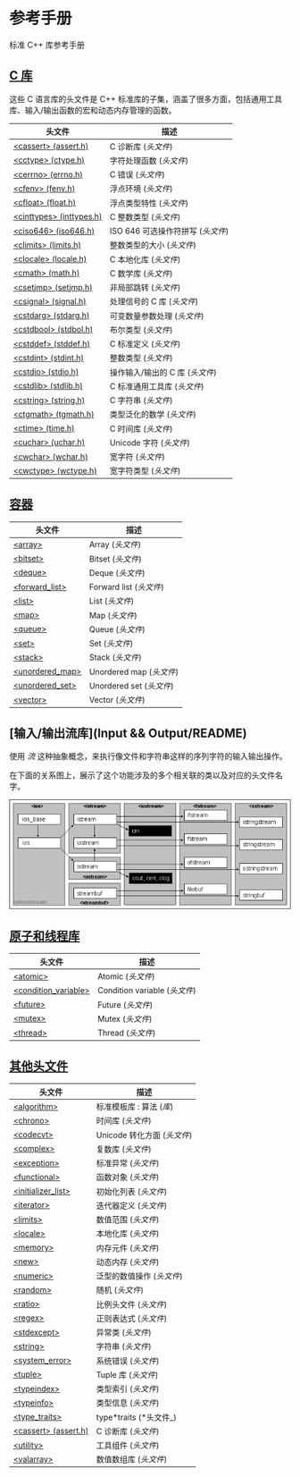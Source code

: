 # 参考手册

标准 C++ 库参考手册

## [C 库](clibrary/README)

这些 C 语言库的头文件是 C++ 标准库的子集，涵盖了很多方面，包括通用工具库、输入/输出函数的宏和动态内存管理的函数。

| 头文件                                                       | 描述                              |
| ------------------------------------------------------------ | --------------------------------- |
| [&lt;cassert&gt; \(assert.h)](clibrary/cassert/README)       | C 诊断库 (_头文件_)               |
| [&lt;cctype&gt; \(ctype.h)](clibrary/cctype/README)          | 字符处理函数 (_头文件_)           |
| [&lt;cerrno&gt; \(errno.h)](clibrary/cerrno/README)          | C 错误 (_头文件_)                 |
| [&lt;cfenv&gt; \(fenv.h)](clibrary/cfenv/README)             | 浮点环境 (_头文件_)               |
| [&lt;cfloat&gt; \(float.h)](clibrary/cfloat/README)          | 浮点类型特性 (_头文件_)           |
| [&lt;cinttypes&gt; \(inttypes.h)](clibrary/cinttypes/README) | C 整数类型 (_头文件_)             |
| [&lt;ciso646&gt; \(iso646.h)](clibrary/ciso646/README)       | ISO 646 可选操作符拼写 (_头文件_) |
| [&lt;climits&gt; \(limits.h)](clibrary/climits/README)       | 整数类型的大小 (_头文件_)         |
| [&lt;clocale&gt; \(locale.h)](clibrary/clocale/README)       | C 本地化库 (_头文件_)             |
| [&lt;cmath&gt; \(math.h)](clibrary/cmath/README)             | C 数学库 (_头文件_)               |
| [&lt;csetjmp&gt; \(setjmp.h)](clibrary/csetjmp/README)       | 非局部跳转 (_头文件_)             |
| [&lt;csignal&gt; \(signal.h)](clibrary/csignal/README)       | 处理信号的 C 库 (_头文件_)        |
| [&lt;cstdarg&gt; \(stdarg.h)](clibrary/cstdarg/README)       | 可变数量参数处理 (_头文件_)       |
| [&lt;cstdbool&gt; \(stdbol.h)](clibrary/cstdbool/README)     | 布尔类型 (_头文件_)               |
| [&lt;cstddef&gt; \(stddef.h)](clibrary/cstddef/README)       | C 标准定义 (_头文件_)             |
| [&lt;cstdint&gt; \(stdint.h)](clibrary/cstdint/README)       | 整数类型 (_头文件_)               |
| [&lt;cstdio&gt; \(stdio.h)](clibrary/cstdio/README)          | 操作输入/输出的 C 库 (_头文件_)   |
| [&lt;cstdlib&gt; \(stdlib.h)](clibrary/cstdlib/README)       | C 标准通用工具库 (_头文件_)       |
| [&lt;cstring&gt; \(string.h)](clibrary/cstring/README)       | C 字符串 (_头文件_)               |
| [&lt;ctgmath&gt; \(tgmath.h)](clibrary/ctgmath/README)       | 类型泛化的数学 (_头文件_)         |
| [&lt;ctime&gt; \(time.h)](clibrary/ctime/README)             | C 时间库 (_头文件_)               |
| [&lt;cuchar&gt; \(uchar.h)](clibrary/cuchar/README)          | Unicode 字符 (_头文件_)           |
| [&lt;cwchar&gt; \(wchar.h)](clibrary/cwchar/README)          | 宽字符 (_头文件_)                 |
| [&lt;cwctype&gt; \(wctype.h)](clibrary/cwctype/README)       | 宽字符类型 (_头文件_)             |

## [容器](containers/README)

| 头文件                                                   | 描述                     |
| -------------------------------------------------------- | ------------------------ |
| [&lt;array&gt;](containers/array/README)                 | Array (_头文件_)         |
| [&lt;bitset&gt;](containers/bitset/README)               | Bitset (_头文件_)        |
| [&lt;deque&gt;](containers/deque/README)                 | Deque (_头文件_)         |
| [&lt;forward_list&gt;](containers/forward_list/README)   | Forward list (_头文件_)  |
| [&lt;list&gt;](containers/list/README)                   | List (_头文件_)          |
| [&lt;map&gt;](containers/map/README)                     | Map (_头文件_)           |
| [&lt;queue&gt;](containers/queue/README)                 | Queue (_头文件_)         |
| [&lt;set&gt;](containers/set/README)                     | Set (_头文件_)           |
| [&lt;stack&gt;](containers/stack/README)                 | Stack (_头文件_)         |
| [&lt;unordered_map&gt;](containers/unordered_map/README) | Unordered map (_头文件_) |
| [&lt;unordered_set&gt;](containers/unordered_set/README) | Unordered set (_头文件_) |
| [&lt;vector&gt;](containers/vector/README)               | Vector (_头文件_)        |

## [输入/输出流库](Input && Output/README)

使用 _流_ 这种抽象概念，来执行像文件和字符串这样的序列字符的输入输出操作。

在下面的关系图上，展示了这个功能涉及的多个相关联的类以及对应的头文件名字。

![images](_assets/iostream.gif)

## [原子和线程库](Multi-threading/README)

| 头文件                                                                  | 描述                          |
| ----------------------------------------------------------------------- | ----------------------------- |
| [&lt;atomic&gt;](Multi-threading/atomic/README)                         | Atomic (_头文件_)             |
| [&lt;condition_variable&gt;](Multi-threading/condition_variable/README) | Condition variable (_头文件_) |
| [&lt;future&gt;](Multi-threading/future/README)                         | Future (_头文件_)             |
| [&lt;mutex&gt;](Multi-threading/mutex/README)                           | Mutex (_头文件_)              |
| [&lt;thread&gt;](Multi-threading/thread/README)                         | Thread (_头文件_)             |

## [其他头文件](Other/README)

| 头文件                                                    | 描述                        |
| --------------------------------------------------------- | --------------------------- |
| [&lt;algorithm&gt;](Other/algorithm/README)               | 标准模板库 : 算法 (_库_)    |
| [&lt;chrono&gt;](Other/chrono/README)                     | 时间库 (_头文件_)           |
| [&lt;codecvt&gt;](Other/codecvt/README)                   | Unicode 转化方面 (_头文件_) |
| [&lt;complex&gt;](Other/complex/README)                   | 复数库 (_头文件_)           |
| [&lt;exception&gt;](Other/exception/README)               | 标准异常 (_头文件_)         |
| [&lt;functional&gt;](Other/functional/README)             | 函数对象 (_头文件_)         |
| [&lt;initializer_list&gt;](Other/initializer_list/README) | 初始化列表 (_头文件_)       |
| [&lt;iterator&gt;](Other/iterator/README)                 | 迭代器定义 (_头文件_)       |
| [&lt;limits&gt;](Other/limits/README)                     | 数值范围 (_头文件_)         |
| [&lt;locale&gt;](Other/locale/README)                     | 本地化库 (_头文件_)         |
| [&lt;memory&gt;](Other/memory/README)                     | 内存元件 (_头文件_)         |
| [&lt;new&gt;](Other/new/README)                           | 动态内存 (_头文件_)         |
| [&lt;numeric&gt;](Other/numeric/README)                   | 泛型的数值操作 (_头文件_)   |
| [&lt;random&gt;](Other/random/README)                     | 随机 (_头文件_)             |
| [&lt;ratio&gt;](Other/ratio/README)                       | 比例头文件 (_头文件_)       |
| [&lt;regex&gt;](Other/regex/README)                       | 正则表达式 (_头文件_)       |
| [&lt;stdexcept&gt;](Other/stdexcept/README)               | 异常类 (_头文件_)           |
| [&lt;string&gt;](Other/string/README)                     | 字符串 (_头文件_)           |
| [&lt;system_error&gt;](Other/system_error/README)         | 系统错误 (_头文件_)         |
| [&lt;tuple&gt;](Other/tuple/README)                       | Tuple 库 (_头文件_)         |
| [&lt;typeindex&gt;](Other/typeindex/README)               | 类型索引 (_头文件_)         |
| [&lt;typeinfo&gt;](Other/typeinfo/README)                 | 类型信息 (_头文件_)         |
| [&lt;type_traits&gt;](Other/type_traits/README)           | type*traits (*头文件\_)     |
| [&lt;cassert&gt; \(assert.h)](clibrary/cassert/README)    | C 诊断库 (_头文件_)         |
| [&lt;utility&gt;](Other/utility/README)                   | 工具组件 (_头文件_)         |
| [&lt;valarray&gt;](Other/valarray/README)                 | 数值数组库 (_头文件_)       |
